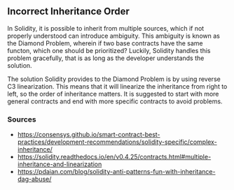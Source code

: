 ## Incorrect Inheritance Order

In Solidity, it is possible to inherit from multiple sources, which if not properly understood can introduce ambiguity. This ambiguity is known as the Diamond Problem, wherein if two base contracts have the same functon, which one should be prioritized? Luckily, Solidity handles this problem gracefully, that is as long as the developer understands the solution. 

The solution Solidity provides to the Diamond Problem is by using reverse C3 linearization. This means that it will linearize the inheritance from right to left, so the order of inheritance matters. It is suggested to start with more general contracts and end with more specific contracts to avoid problems.

### Sources

- https://consensys.github.io/smart-contract-best-practices/development-recommendations/solidity-specific/complex-inheritance/
- https://solidity.readthedocs.io/en/v0.4.25/contracts.html#multiple-inheritance-and-linearization
- https://pdaian.com/blog/solidity-anti-patterns-fun-with-inheritance-dag-abuse/
